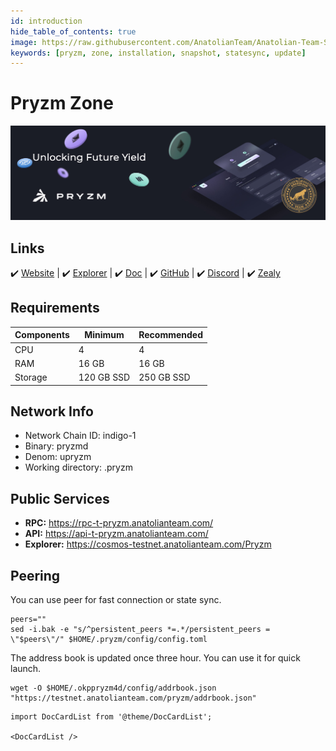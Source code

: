 ```yaml
---
id: introduction
hide_table_of_contents: true
image: https://raw.githubusercontent.com/AnatolianTeam/Anatolian-Team-Services/main/docs/Testnet/Cosmos-Ecosystem/pryzm-zone/img/Pryzm-Service-Cover.jpg
keywords: [pryzm, zone, installation, snapshot, statesync, update]
---
```


# Pryzm Zone

![PryzmZone](./img/Pryzm-Service.jpg)

## Links

 ✔️ [Website](https://pryzm.zone/) | ✔️ [Explorer](https://cosmos-testnet.anatolianteam.com/Pryzm) | ✔️ [Doc](https://docs.pryzm.zone/) | ✔️ [GitHub](https://github.com/pryzm-finance) | ✔️ [Discord](https://discord.gg/eZGaXFEeEZ) | ✔️ [Zealy](https://zealy.io/c/pryzm/invite/cfNmFH3eoXrvl2Rr9qk7o)

## Requirements

| Components | Minimum | **Recommended** |
| ------------ | ------------ | ------------ |
| CPU |	4 | 4 |
| RAM	| 16 GB | 16 GB |
| Storage	| 120 GB SSD | 250 GB SSD |

## Network Info 

* Network Chain ID: indigo-1
* Binary: pryzmd
* Denom: upryzm
* Working directory: .pryzm

## Public Services
* **RPC:** https://rpc-t-pryzm.anatolianteam.com/ 
* **API:** https://api-t-pryzm.anatolianteam.com/ 
* **Explorer:** https://cosmos-testnet.anatolianteam.com/Pryzm

## Peering
You can use peer for fast connection or state sync.
```shell
peers=""
sed -i.bak -e "s/^persistent_peers *=.*/persistent_peers = \"$peers\"/" $HOME/.pryzm/config/config.toml
```
The address book is updated once three hour. You can use it for quick launch.
```shell
wget -O $HOME/.okppryzm4d/config/addrbook.json "https://testnet.anatolianteam.com/pryzm/addrbook.json"
```

```mdx-code-block
import DocCardList from '@theme/DocCardList';

<DocCardList />
```